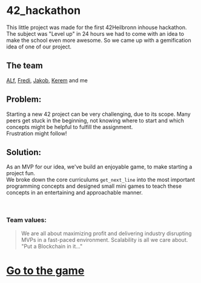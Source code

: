 # 42_hackathon
This little project was made for the first 42Heilbronn inhouse hackathon. The subject was "Level up" in 24 hours we had to come with an idea to make the school even more awesome. So we came up with a gemification idea of one of our project.

## The team
[ALf](https://github.com/alfjl), [Fredi](https://github.com/Fredi-B), [Jakob](https://github.com/jweeeezy), [Kerem]() and me

## Problem:
Starting a new 42 project can be very challenging, due to its scope. Many peers get stuck in the beginning, not knowing where to start and which concepts might be helpful to fulfill the assignment.  
Frustration might follow!

## Solution:
As an MVP for our idea, we've build an enjoyable game, to make starting a project fun.  
We broke down the core curriculums `get_next_line` into the most important programming concepts and designed small mini games to teach these concepts in an entertaining and approachable manner.

<br>

### Team values:
>We are all about maximizing profit and delivering industry disrupting MVPs in a fast-paced environment.
>Scalability is all we care about.
>"Put a Blockchain in it..."

# [Go to the game](https://tomah56.github.io/42_hackatlon/code/)
